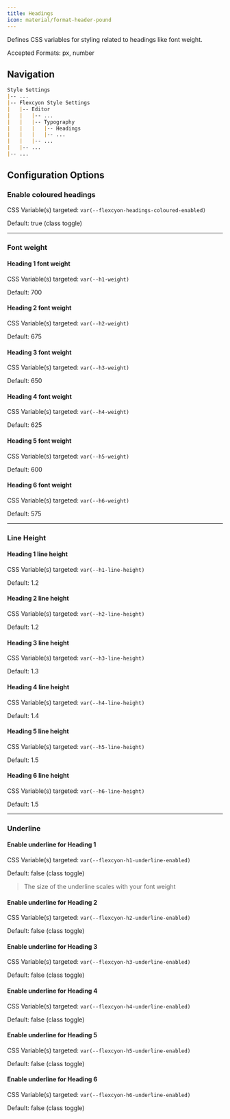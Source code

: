 ```yaml
---
title: Headings
icon: material/format-header-pound
---
```


Defines CSS variables for styling related to headings like font weight.

Accepted Formats: px, number

## Navigation
```md
Style Settings
|-- ...
|-- Flexcyon Style Settings
|   |-- Editor
|   |   |-- ...
|   |   |-- Typography
|   |   |   |-- Headings
|   |   |   |-- ...
|   |   |-- ...
|   |-- ...
|-- ...
```

## Configuration Options

### Enable coloured headings
CSS Variable(s) targeted: `var(--flexcyon-headings-coloured-enabled)`

Default: true (class toggle)

___
### Font weight

#### Heading 1 font weight
CSS Variable(s) targeted: `var(--h1-weight)`

Default: 700

#### Heading 2 font weight
CSS Variable(s) targeted: `var(--h2-weight)`

Default: 675

#### Heading 3 font weight
CSS Variable(s) targeted: `var(--h3-weight)`

Default: 650

#### Heading 4 font weight
CSS Variable(s) targeted: `var(--h4-weight)`

Default: 625

#### Heading 5 font weight
CSS Variable(s) targeted: `var(--h5-weight)`

Default: 600

#### Heading 6 font weight
CSS Variable(s) targeted: `var(--h6-weight)`

Default: 575

___
### Line Height

#### Heading 1 line height
CSS Variable(s) targeted: `var(--h1-line-height)`

Default: 1.2

#### Heading 2 line height
CSS Variable(s) targeted: `var(--h2-line-height)`

Default: 1.2

#### Heading 3 line height
CSS Variable(s) targeted: `var(--h3-line-height)`

Default: 1.3

#### Heading 4 line height
CSS Variable(s) targeted: `var(--h4-line-height)`

Default: 1.4

#### Heading 5 line height
CSS Variable(s) targeted: `var(--h5-line-height)`

Default: 1.5

#### Heading 6 line height
CSS Variable(s) targeted: `var(--h6-line-height)`

Default: 1.5

___
### Underline

#### Enable underline for Heading 1
CSS Variable(s) targeted: `var(--flexcyon-h1-underline-enabled)`

Default: false (class toggle)
> The size of the underline scales with your font weight

#### Enable underline for Heading 2
CSS Variable(s) targeted: `var(--flexcyon-h2-underline-enabled)`

Default: false (class toggle)

#### Enable underline for Heading 3
CSS Variable(s) targeted: `var(--flexcyon-h3-underline-enabled)`

Default: false (class toggle)

#### Enable underline for Heading 4
CSS Variable(s) targeted: `var(--flexcyon-h4-underline-enabled)`

Default: false (class toggle)

#### Enable underline for Heading 5
CSS Variable(s) targeted: `var(--flexcyon-h5-underline-enabled)`

Default: false (class toggle)

#### Enable underline for Heading 6
CSS Variable(s) targeted: `var(--flexcyon-h6-underline-enabled)`

Default: false (class toggle)